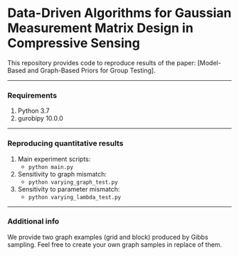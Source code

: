 # Data-Driven Algorithms for Gaussian Measurement Matrix Design in Compressive Sensing

This repository provides code to reproduce results of the paper: [Model-Based and Graph-Based Priors for Group Testing].

---
### Requirements
1. Python 3.7
2. gurobipy 10.0.0

---
### Reproducing quantitative results
1. Main experiment scripts:
     - ```python main.py```  
2. Sensitivity to graph mismatch:
     - ```python varying_graph_test.py```  
3. Sensitivity to parameter mismatch:  
     - ```python varying_lambda_test.py```  
     
---
### Additional info
We provide two graph examples (grid and block) produced by Gibbs sampling. Feel free to create your own graph samples in replace of them. 

